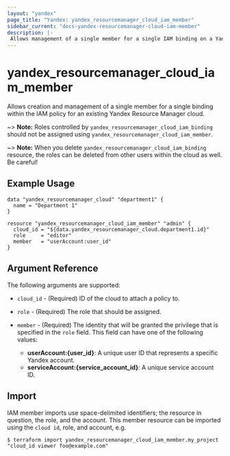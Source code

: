 ```yaml
---
layout: "yandex"
page_title: "Yandex: yandex_resourcemanager_cloud_iam_member"
sidebar_current: "docs-yandex-resourcemanager-cloud-iam-member"
description: |-
 Allows management of a single member for a single IAM binding on a Yandex Resource Manager cloud.
---
```


# yandex\_resourcemanager\_cloud\_iam\_member

Allows creation and management of a single member for a single binding within
the IAM policy for an existing Yandex Resource Manager cloud.

~> **Note:** Roles controlled by `yandex_resourcemanager_cloud_iam_binding`
   should not be assigned using `yandex_resourcemanager_cloud_iam_member`.

~> **Note:** When you delete `yandex_resourcemanager_cloud_iam_binding` resource,
   the roles can be deleted from other users within the cloud as well. Be careful!

## Example Usage

```hcl
data "yandex_resourcemanager_cloud" "department1" {
  name = "Department 1"
}

resource "yandex_resourcemanager_cloud_iam_member" "admin" {
  cloud_id = "${data.yandex_resourcemanager_cloud.department1.id}"
  role     = "editor"
  member   = "userAccount:user_id"
}
```

## Argument Reference

The following arguments are supported:

* `cloud_id` - (Required) ID of the cloud to attach a policy to.

* `role` - (Required) The role that should be assigned.

* `member` - (Required) The identity that will be granted the privilege that is specified in the `role` field.
  This field can have one of the following values:
  * **userAccount:{user_id}**: A unique user ID that represents a specific Yandex account.
  * **serviceAccount:{service_account_id}**: A unique service account ID.

## Import

IAM member imports use space-delimited identifiers; the resource in question, the role, and the account.
This member resource can be imported using the `cloud id`, role, and account, e.g.

```
$ terraform import yandex_resourcemanager_cloud_iam_member.my_project "cloud_id viewer foo@example.com"
```
